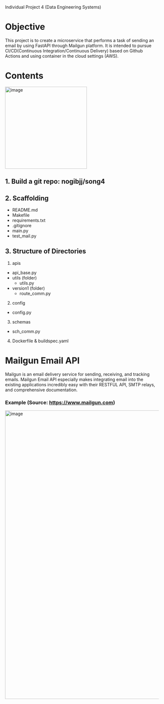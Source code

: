 Individual Project 4 (Data Engineering Systems)

# Objective
This project is to create a microservice that performs a task of sending an email by using FastAPI through Mailgun platform. It is intended to pursue CI/CD(Continuous Integration/Continuous Delivery) based on Github Actions and using container in the cloud settings (AWS).

# Contents
<img width="268" alt="image" src="https://user-images.githubusercontent.com/112578065/203547153-e4a6229e-4644-4836-aa88-79a4f9841032.png">

## 1. Build a git repo: nogibjj/song4

## 2. Scaffolding
- README.md
- Makefile
- requirements.txt
- .gitignore
- main.py
- test_mail.py

## 3. Structure of Directories
1) apis
  - api_base.py
  - utils (folder)
    - utils.py
  - version1 (folder)
    - route_comm.py
  
2) config
  - config.py
  
3) schemas
  - sch_comm.py
  
4) Dockerfile & buildspec.yaml

# Mailgun Email API
Mailgun is an email delivery service for sending, receiving, and tracking emails. Mailgun Email API especially makes integrating email into the existing applications incredibly easy with their RESTFUL API, SMTP relays, and comprehensive documentation.

### Example (Source: https://www.mailgun.com)
<img width="943" alt="image" src="https://user-images.githubusercontent.com/112578065/203453684-5e74a6ad-975b-448a-b0fb-092581e5a83b.png">
